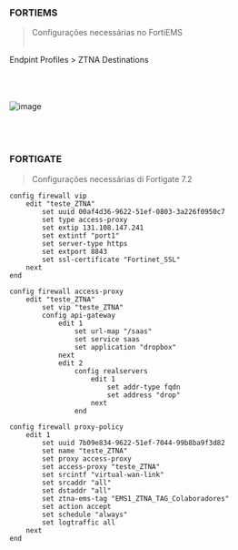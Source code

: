 
### FORTIEMS 
> Configurações necessárias no FortiEMS</br></br>

Endpint Profiles > ZTNA Destinations</br></br></br></br>

![image](https://github.com/user-attachments/assets/315a3980-255f-4919-84ac-67e1ac4149f3)</br></br></br></br>


### FORTIGATE 
> Configurações necessárias di Fortigate 7.2
```
config firewall vip
    edit "teste_ZTNA"
        set uuid 00af4d36-9622-51ef-0803-3a226f0950c7
        set type access-proxy
        set extip 131.108.147.241
        set extintf "port1"
        set server-type https
        set extport 8843
        set ssl-certificate "Fortinet_SSL"
    next
end
```
```
config firewall access-proxy
    edit "teste_ZTNA"
        set vip "teste_ZTNA"
        config api-gateway
            edit 1
                set url-map "/saas"
                set service saas
                set application "dropbox"
            next
            edit 2
                config realservers
                    edit 1
                        set addr-type fqdn
                        set address "drop"
                    next
                end
```
```
config firewall proxy-policy
    edit 1
        set uuid 7b09e834-9622-51ef-7044-99b8ba9f3d82
        set name "teste_ZTNA"
        set proxy access-proxy
        set access-proxy "teste_ZTNA"
        set srcintf "virtual-wan-link"
        set srcaddr "all"
        set dstaddr "all"
        set ztna-ems-tag "EMS1_ZTNA_TAG_Colaboradores"
        set action accept
        set schedule "always"
        set logtraffic all
    next
end
```





